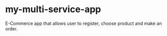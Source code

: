 # my-multi-service-app
E-Commerce app that allows user to register, choose product and make an order.
